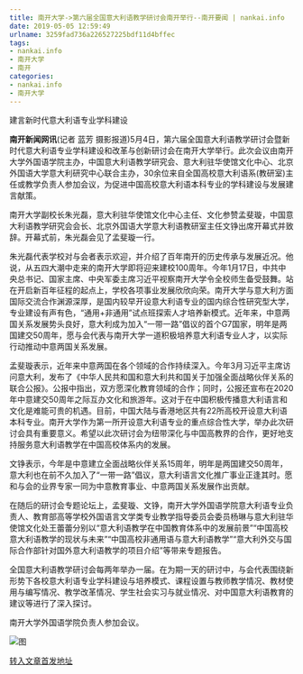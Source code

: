 ```yaml
---
title: 南开大学->第六届全国意大利语教学研讨会南开举行--南开要闻 | nankai.info
date: 2019-05-05 12:59:49
urlname: 3259fad736a226527225bdf11d4bffec
tags: 
- nankai.info
- 南开大学
- 南开
categories:
- nankai.info
- 南开大学
---
```


建言新时代意大利语专业学科建设

**南开新闻网讯**(记者 蓝芳 摄影报道)5月4日，第六届全国意大利语教学研讨会暨新时代意大利语专业学科建设和改革与创新研讨会在南开大学举行。此次会议由南开大学外国语学院主办，中国意大利语教学研究会、意大利驻华使馆文化中心、北京外国语大学意大利研究中心联合主办，30余位来自全国高校意大利语系(教研室)主任或教学负责人参加会议，为促进中国高校意大利语本科专业的学科建设与发展建言献策。

南开大学副校长朱光磊，意大利驻华使馆文化中心主任、文化参赞孟斐璇，中国意大利语教学研究会会长、北京外国语大学意大利语教研室主任文铮出席开幕式并致辞。开幕式前，朱光磊会见了孟斐璇一行。

朱光磊代表学校对与会者表示欢迎，并介绍了百年南开的历史传承与发展近况。他说，从五四大潮中走来的南开大学即将迎来建校100周年。今年1月17日，中共中央总书记、国家主席、中央军委主席习近平视察南开大学令全校师生备受鼓舞。站在开启新百年征程的起点上，学校各项事业发展欣欣向荣。南开大学与意大利方面国际交流合作渊源深厚，是国内较早开设意大利语专业的国内综合性研究型大学，专业建设有声有色，“通用+非通用”试点班探索人才培养新模式。近年来，中意两国关系发展势头良好，意大利成为加入“一带一路”倡议的首个G7国家，明年是两国建交50周年，愿与会代表与南开大学一道积极培养意大利语专业人才，以实际行动推动中意两国关系发展。

孟斐璇表示，近年来中意两国在各个领域的合作持续深入。今年3月习近平主席访问意大利，发布了《中华人民共和国和意大利共和国关于加强全面战略伙伴关系的联合公报》。公报中指出，双方愿深化教育领域的合作；同时，公报还宣布在2020年中意建交50周年之际互办文化和旅游年。这对于在中国积极传播意大利语言和文化是难能可贵的机遇。目前，中国大陆与香港地区共有22所高校开设意大利语本科专业。南开大学作为第一所开设意大利语专业的重点综合性大学，举办此次研讨会具有重要意义。希望以此次研讨会为纽带深化与中国高教界的合作，更好地支持服务意大利语教学在中国高校体系内的发展。

文铮表示，今年是中意建立全面战略伙伴关系15周年，明年是两国建交50周年，意大利也在前不久加入了“一带一路”倡议，意大利语言文化推广事业正逢其时。愿和与会的业界专家一同为中意教育事业、中意两国关系发展作出贡献。

在随后的研讨会专题论坛上，孟斐璇、文铮，南开大学外国语学院意大利语专业负责人、教育部高等学校外国语言文学类专业教学指导委员会委员杨琳与意大利驻华使馆文化处王蕾蕾分别以“意大利语教学在中国教育体系中的发展前景”“中国高校意大利语教学的现状与未来”“中国高校非通用语与意大利语教学”“意大利外交与国际合作部针对国外意大利语教学的项目介绍”等带来专题报告。

全国意大利语教学研讨会每两年举办一届。在为期一天的研讨中，与会代表围绕新形势下各校意大利语专业学科建设与培养模式、课程设置与教师教学情况、教材使用与编写情况、教学改革情况、学生社会实习与就业情况、对中国意大利语教育的建议等进行了深入探讨。

南开大学外国语学院负责人参加会议。

![图](http://news.nankai.edu.cn/pic/0/00/35/23/352364_984965.jpg)

[转入文章首发地址](http://news.nankai.edu.cn/nkyw/system/2019/05/05/000448854.shtml)